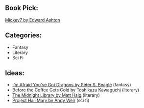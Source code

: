 ## Book Pick:

[Mickey7 by Edward Ashton](https://www.goodreads.com/book/show/57693457-mickey7)

## Categories:

- Fantasy
- Literary
- Sci Fi

## Ideas:

- [I’m Afraid You’ve Got Dragons by Peter S. Beagle](https://www.goodreads.com/book/show/199798488-i-m-afraid-you-ve-got-dragons) (fantasy)
- [Before the Coffee Gets Cold by Toshikazu Kawaguchi](https://www.goodreads.com/book/show/44421460-before-the-coffee-gets-cold) (literary)
- [The Midnight Library by Matt Haig](https://www.goodreads.com/book/show/52578297-the-midnight-library) (literary)
- [Project Hail Mary by Andy Weir](https://www.goodreads.com/book/show/54493401-project-hail-mary) (sci fi)
